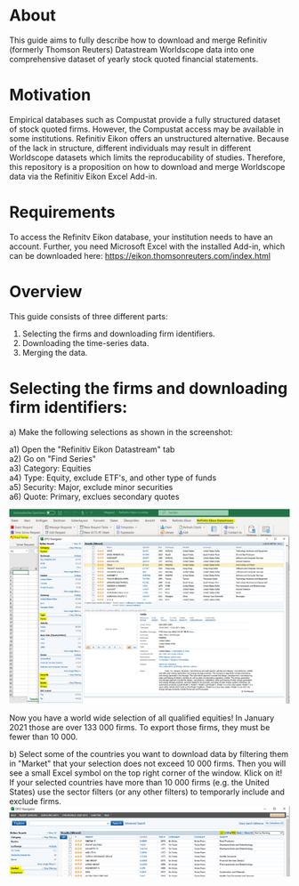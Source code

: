 # About
This guide aims to fully describe how to download and merge Refinitiv (formerly Thomson Reuters) Datastream Worldscope data into one comprehensive dataset of yearly stock quoted financial statements. 

# Motivation
Empirical databases such as Compustat provide a fully structured dataset of stock quoted firms. However, the Compustat access may be available in some institutions. Refinitiv Eikon offers an unstructured alternative. Because of the lack in structure, different individuals may result in different Worldscope datasets which limits the reproducability of studies. Therefore, this repository is a proposition on how to download and merge Worldscope data via the Refinitiv Eikon Excel Add-in. 

# Requirements
To access the Refinitv Eikon database, your institution needs to have an account. Further, you need Microsoft Excel with the installed Add-in, which can be downloaded here: https://eikon.thomsonreuters.com/index.html 

# Overview
This guide consists of three different parts: 
1. Selecting the firms and downloading firm identifiers. 
2. Downloading the time-series data.
3. Merging the data. 

# Selecting the firms and downloading firm identifiers:
a) Make the following selections as shown in the screenshot:

  a1) Open the "Refinitiv Eikon Datastream" tab  
  a2) Go on "Find Series"  
  a3) Category: Equities  
  a4) Type: Equity, exclude ETF's, and other type of funds  
  a5) Security: Major, exclude minor securities  
  a6) Quote: Primary, exclues secondary quotes  
  
 ![Refiniv Eikon Datastream selection parameters](/Static%20Data%20selection.PNG?raw=true "Refiniv Eikon Datastream selection parameters")
 
 Now you have a world wide selection of all qualified equities! In January 2021 those are over 133 000 firms. 
 To export those firms, they must be fewer than 10 000. 

b) Select some of the countries you want to download data by filtering them in "Market" that your selection does not exceed 10 000 firms. Then you will see a small Excel symbol on the top right corner of the window. Klick on it!  
If your selected countries have more than 10 000 firms (e.g. the United States) use the sector filters (or any other filters) to temporarly include and exclude firms. 
 ![Market selection ](/Market%20selection.PNG?raw=true "Refiniv Eikon Datastream selection parameters")
